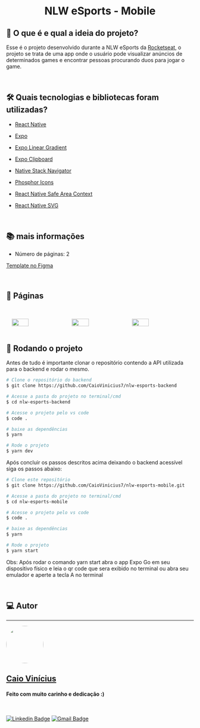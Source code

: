 <h1 align="center"> 
	NLW eSports - Mobile
</h1>

## 💭 O que é e qual a ideia do projeto?

Esse é o projeto desenvolvido durante a NLW eSports da [Rocketseat](https://www.rocketseat.com.br/), o projeto se trata de uma app onde o usuário pode visualizar anúncios de determinados games e encontrar pessoas procurando duos para jogar o game.

<br>

## 🛠 Quais tecnologias e bibliotecas foram utilizadas?

- [React Native](https://reactnative.dev/)

- [Expo](https://expo.dev/)

- [Expo Linear Gradient](https://docs.expo.dev/versions/latest/sdk/linear-gradient/)

- [Expo Clipboard](https://docs.expo.dev/versions/latest/sdk/clipboard/)

- [Native Stack Navigator](https://reactnavigation.org/docs/native-stack-navigator/)

- [Phosphor Icons](https://www.npmjs.com/package/phosphor-react-native)

- [React Native Safe Area Context](https://github.com/th3rdwave/react-native-safe-area-context)

- [React Native SVG](https://github.com/software-mansion/react-native-svg)

<br>

## 📚 mais informações

- Número de páginas: 2

[Template no Figma](<https://www.figma.com/file/V0R09eKU1IH5yHcAowYywH/NLW-eSports-(Community)?node-id=0%3A1>)

<br>

## 📝 Páginas

<div style="display: flex; gap: 2%; flex-wrap: wrap; justify-content: center">
  <img src="https://i.imgur.com/RMIxle2.jpg" width="30%" style="margin-top: 2rem" />

  <img src="https://i.imgur.com/mUET6l9.jpg" width="30%" style="margin-top: 2rem" />
  
  <img src="https://i.imgur.com/MT78NRB.jpg" width="30%" style="margin-top: 2rem" />
</div>

<br>

## 🎲 Rodando o projeto

Antes de tudo é importante clonar o repositório contendo a API utilizada para o backend e rodar o mesmo.

```bash
# Clone o repositório do backend
$ git clone https://github.com/CaioVinicius7/nlw-esports-backend

# Acesse a pasta do projeto no terminal/cmd
$ cd nlw-esports-backend

# Acesse o projeto pelo vs code
$ code .

# baixe as dependências
$ yarn

# Rode o projeto
$ yarn dev
```

Após concluir os passos descritos acima deixando o backend acessível siga os passos abaixo:

```bash
# Clone este repositório
$ git clone https://github.com/CaioVinicius7/nlw-esports-mobile.git

# Acesse a pasta do projeto no terminal/cmd
$ cd nlw-esports-mobile

# Acesse o projeto pelo vs code
$ code .

# baixe as dependências
$ yarn

# Rode o projeto
$ yarn start
```

Obs: Após rodar o comando yarn start abra o app Expo Go em seu dispositivo físico e leia o qr code que sera exibido no terminal ou abra seu emulador e aperte a tecla A no terminal

<br>

## 💻 Autor

---

<a href="https://www.linkedin.com/in/caio-vin%C3%ADcius-87a761200/">
 <img style="border-radius: 50%;" src="https://avatars.githubusercontent.com/u/62827681?s=400&u=f0b18831e6690a901f956d637933b9ee2dca3104&v=4" width="100px;" alt=""/>
 <br>
 <h2><b>Caio Vinícius</b></h2></a>

<h4> Feito com muito carinho e dedicação :) </h4>

<br>

[![Linkedin Badge](https://img.shields.io/badge/-caio%20vinícius-blue?style=flat-square&logo=Linkedin&logoColor=white&link=https://www.linkedin.com/in/tgmarinho/)](https://www.linkedin.com/in/caio-vin%C3%ADcius-87a761200/)
[![Gmail Badge](https://img.shields.io/badge/-caio1525pereira@gmail.com-c14438?style=flat-square&logo=Gmail&logoColor=white&link=mailto:caio1525pereira@gmail.com)](mailto:caio1525pereira@gmail.com)
